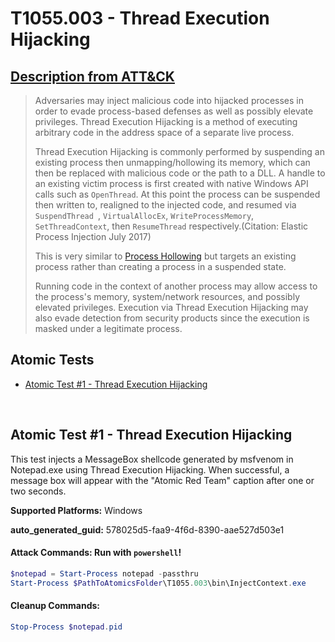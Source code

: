 # T1055.003 - Thread Execution Hijacking
## [Description from ATT&CK](https://attack.mitre.org/techniques/T1055/003)
<blockquote>Adversaries may inject malicious code into hijacked processes in order to evade process-based defenses as well as possibly elevate privileges. Thread Execution Hijacking is a method of executing arbitrary code in the address space of a separate live process. 

Thread Execution Hijacking is commonly performed by suspending an existing process then unmapping/hollowing its memory, which can then be replaced with malicious code or the path to a DLL. A handle to an existing victim process is first created with native Windows API calls such as <code>OpenThread</code>. At this point the process can be suspended then written to, realigned to the injected code, and resumed via <code>SuspendThread </code>, <code>VirtualAllocEx</code>, <code>WriteProcessMemory</code>, <code>SetThreadContext</code>, then <code>ResumeThread</code> respectively.(Citation: Elastic Process Injection July 2017)

This is very similar to [Process Hollowing](https://attack.mitre.org/techniques/T1055/012) but targets an existing process rather than creating a process in a suspended state.  

Running code in the context of another process may allow access to the process's memory, system/network resources, and possibly elevated privileges. Execution via Thread Execution Hijacking may also evade detection from security products since the execution is masked under a legitimate process. </blockquote>

## Atomic Tests

- [Atomic Test #1 - Thread Execution Hijacking](#atomic-test-1---thread-execution-hijacking)


<br/>

## Atomic Test #1 - Thread Execution Hijacking
This test injects a MessageBox shellcode generated by msfvenom in Notepad.exe using Thread Execution Hijacking. When successful, a message box will appear with the "Atomic Red Team" caption after one or two seconds.

**Supported Platforms:** Windows


**auto_generated_guid:** 578025d5-faa9-4f6d-8390-aae527d503e1






#### Attack Commands: Run with `powershell`! 


```powershell
$notepad = Start-Process notepad -passthru
Start-Process $PathToAtomicsFolder\T1055.003\bin\InjectContext.exe
```

#### Cleanup Commands:
```powershell
Stop-Process $notepad.pid
```





<br/>
